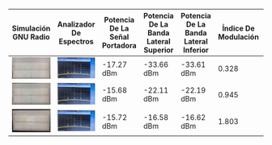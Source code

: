 | Simulación GNU Radio | Analizador De Espectros | Potencia De La Señal Portadora | Potencia De La Banda Lateral Superior | Potencia De La Banda Lateral Inferior | Índice De Modulación | Frecuencia Del Mensaje | Relación Señal A Ruido Medida |
|-----------------|-----------------------| -----------------------| -----------------------|-----------------------|-----------------------|-----------------------|-----------------------|
| <img src="punto_1/SimulacionGNURadioKaAmMayor1.PNG"> | <img src="punto_1/AnalizadorKaAmMayor1.PNG"> | -17.27 dBm | -33.66 dBm | -33.61 dBm |  0.328 | 20 KHz | 62.73 dBm |
| <img src="punto_1/SimulacionGNURadioKaAmIgual1.PNG"> | <img src="punto_1/AnalizadorKaAmMayor1.PNG"> | -15.68 dBm | -22.11 dBm | -22.19 dBm |  0.945 | 20 KHz | 64.32 dBm |
| <img src="punto_1/SimulacionGNURadioKaAmMenor1.PNG"> | <img src="punto_1/AnalizadorKaAmMayor1.PNG"> | -15.72 dBm | -16.58 dBm | -16.62 dBm |  1.803 | 20 KHz | 64.28 dBm |
